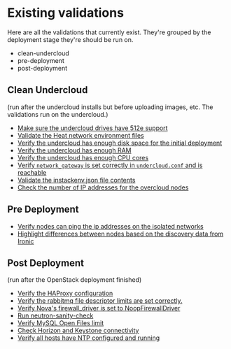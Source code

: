 Existing validations
====================

Here are all the validations that currently exist. They're grouped by
the deployment stage they're should be run on.

* clean-undercloud
* pre-deployment
* post-deployment


## Clean Undercloud ##

(run after the undercloud installs but before uploading images, etc.
The validations run on the undercloud.)

* [Make sure the undercloud drives have 512e support](512e.yaml)
* [Validate the Heat network environment files](network_environment.yaml)
* [Verify the undercloud has enough disk space for the initial deployment](undercloud-disk-space.yaml)
* [Verify the undercloud has enough RAM](undercloud-ram.yaml)
* [Verify the undercloud has enough CPU cores](undercloud-cpu.yaml)
* [Verify `network_gateway` is set correctly in `undercloud.conf` and is reachable](check-network-gateway.yaml)
* [Validate the instackenv.json file contents](instackenv.yaml)
* [Check the number of IP addresses for the overcloud nodes](ctlplane-ip-range.yaml)

## Pre Deployment ##

* [Verify nodes can ping the ip addresses on the isolated networks](compute_node_connectivity.yaml)
* [Highlight differences between nodes based on the discovery data from Ironic](discovery_diff.yaml)


## Post Deployment ##

(run after the OpenStack deployment finished)

* [Verify the HAProxy configuration](haproxy.yaml)
* [Verify the rabbitmq file descriptor limits are set correctly.](rabbitmq-limits.yaml)
* [Verify Nova's firewall_driver is set to NoopFirewallDriver](no-op-firewall-nova-driver.yaml)
* [Run neutron-sanity-check](neutron-sanity-check.yaml)
* [Verify MySQL Open Files limit](mysql-open-files-limit.yaml)
* [Check Horizon and Keystone connectivity](check-openstack-endpoints.yaml)
* [Verify all hosts have NTP configured and running](ntpstat.yaml)
